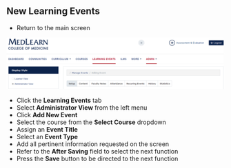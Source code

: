 ## New Learning Events

* Return to the main screen

![Learning Event](./images/MedLearn/LearningEvents_Coordinator.png)

* Click the **Learning Events** tab
* Select **Administrator View** from the left menu
* Click **Add New Event**
* Select the course from the **Select Course** dropdown
* Assign an **Event Title**
* Select an **Event Type**
* Add all pertinent information requested on the screen
* Refer to the **After Saving** field to select the next function
*  Press the **Save** button to be directed to the next function
